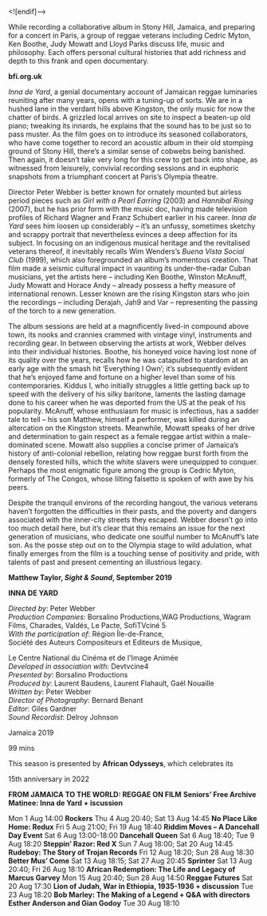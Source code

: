 

<![endif]-->

While recording a collaborative album in Stony Hill, Jamaica, and preparing for a concert in Paris, a group of reggae veterans including Cedric Myton, Ken Boothe, Judy Mowatt and Lloyd Parks discuss life, music and philosophy. Each offers personal cultural histories that add richness and depth to this frank and open documentary.

**bfi.org.uk**

_Inna de Yard_, a genial documentary account of Jamaican reggae luminaries reuniting after many years, opens with a tuning-up of sorts. We are in a hushed lane in the verdant hills above Kingston, the only music for now the chatter of birds. A grizzled local arrives on site to inspect a beaten-up old piano; tweaking its innards, he explains that the sound has to be just so to pass muster. As the film goes on to introduce its seasoned collaborators, who have come together to record an acoustic album in their old stomping ground of Stony Hill, there’s a similar sense of cobwebs being banished. Then again, it doesn’t take very long for this crew to get back into shape, as witnessed from leisurely, convivial recording sessions and in euphoric snapshots from a triumphant concert at Paris’s Olympia theatre.

Director Peter Webber is better known for ornately mounted but airless period pieces such as _Girl with a Pearl Earring_ (2003) and _Hannibal Rising_ (2007), but he has prior form with the music doc, having made television profiles of Richard Wagner and Franz Schubert earlier in his career. _Inna de Yard_ sees him loosen up considerably – it’s an unfussy, sometimes sketchy and scrappy portrait that nevertheless evinces a deep affection for its subject. In focusing on an indigenous musical heritage and the revitalised veterans thereof, it inevitably recalls Wim Wenders’s _Buena Vista Social Club_ (1999), which also foregrounded an album’s momentous creation. That film made a seismic cultural impact in vaunting its under-the-radar Cuban musicians, yet the artists here – including Ken Boothe, Winston McAnuff, Judy Mowatt and Horace Andy – already possess a hefty measure of international renown. Lesser known are the rising Kingston stars who join the recordings – including Derajah, Jah9 and Var – representing the passing of the torch to a new generation.

The album sessions are held at a magnificently lived-in compound above town, its nooks and crannies crammed with vintage vinyl, instruments and recording gear. In between observing the artists at work, Webber delves into their individual histories. Boothe, his honeyed voice having lost none of its quality over the years, recalls how he was catapulted to stardom at an early age with the smash hit ‘Everything I Own’; it’s subsequently evident that he’s enjoyed fame and fortune on a higher level than some of his contemporaries. Kiddus I, who initially struggles a little getting back up to speed with the delivery of his silky baritone, laments the lasting damage done to his career when he was deported from the US at the peak of his popularity. McAnuff, whose enthusiasm for music is infectious, has a sadder tale to tell – his son Matthew, himself a performer, was killed during an altercation on the Kingston streets. Meanwhile, Mowatt speaks of her drive and determination to gain respect as a female reggae artist within a male-dominated scene. Mowatt also supplies a concise primer of Jamaica’s history of anti-colonial rebellion, relating how reggae burst forth from the densely forested hills, which the white slavers were unequipped to conquer. Perhaps the most enigmatic figure among the group is Cedric Myton, formerly of The Congos, whose lilting falsetto is spoken of with awe by his peers.

Despite the tranquil environs of the recording hangout, the various veterans haven’t forgotten the difficulties in their pasts, and the poverty and dangers associated with the inner-city streets they escaped. Webber doesn’t go into too much detail here, but it’s clear that this remains an issue for the next generation of musicians, who dedicate one soulful number to McAnuff’s late son. As the posse step out on to the Olympia stage to wild adulation, what finally emerges from the film is a touching sense of positivity and pride, with talents of past and present cementing an illustrious legacy.

**Matthew Taylor, _Sight & Sound_, September 2019**

**INNA DE YARD**

_Directed by_: Peter Webber  
_Production Companies_: Borsalino Productions,WAG Productions, Wagram Films, Charades, Valdés, Le Pacte, SofiTVciné 5  
_With the participation of_: Région Île-de-France,  
Société des Auteurs Compositeurs et Editeurs de Musique,

Le Centre National du Cinéma et de l'Image Animée  
_Developed in association with_: Devtvcine4  
_Presented by_: Borsalino Productions  
_Produced by_: Laurent Baudens, Laurent Flahault, Gaël Nouaille  
_Written by_: Peter Webber  
_Director of Photography_: Bernard Benant  
_Editor_: Giles Gardner  
_Sound Recordist_: Delroy Johnson

Jamaica 2019

99 mins

This season is presented by **African Odysseys**, which celebrates its

15th anniversary in 2022



**FROM JAMAICA TO THE WORLD: REGGAE ON FILM**
**Seniors’ Free Archive Matinee: Inna de Yard + iscussion**

Mon 1 Aug 14:00
**Rockers**
Thu 4 Aug 20:40; Sat 13 Aug 14:45
**No Place Like Home: Redux**
Fri 5 Aug 21:00; Fri 19 Aug 18:40
**Riddim Moves – A Dancehall Day Event**
Sat 6 Aug 13:00-18:00
**Dancehall Queen**
Sat 6 Aug 18:40; Tue 9 Aug 18:20
**Steppin’ Razor: Red X**
Sun 7 Aug 18:00; Sat 20 Aug 14:45
**Rudeboy: The Story of Trojan Records**
Fri 12 Aug 18:20; Sun 28 Aug 18:30
**Better Mus’ Come**
Sat 13 Aug 18:15; Sat 27 Aug 20:45
**Sprinter**
Sat 13 Aug 20:40; Fri 26 Aug 18:10
**African Redemption: The Life and Legacy of Marcus Garvey**
Mon 15 Aug 20:40; Sun 28 Aug 14:50
**Reggae Futures**
Sat 20 Aug 17:30
**Lion of Judah, War in Ethiopia, 1935-1936 + discussion**
Tue 23 Aug 18:20
**Bob Marley: The Making of a Legend + Q&A with directors Esther Anderson and Gian Godoy**
Tue 30 Aug 18:10
<!--stackedit_data:
eyJoaXN0b3J5IjpbLTk3NzU0MjIxNyw3MzA5OTgxMTZdfQ==
-->